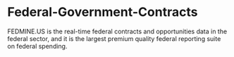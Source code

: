 Federal-Government-Contracts
============================

FEDMINE.US is the real-time federal contracts and opportunities data in the federal sector, and it is the largest premium quality federal reporting suite on federal spending.